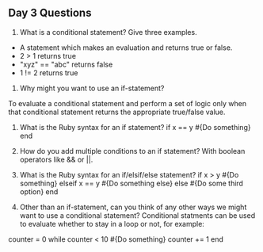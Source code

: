 ## Day 3 Questions

1. What is a conditional statement? Give three examples.

  * A statement which makes an evaluation and returns true or false.
  * 2 > 1 returns true
  * "xyz" == "abc" returns false
  * 1 != 2 returns true

1. Why might you want to use an if-statement?

  To evaluate a conditional statement and perform a set of logic only when that conditional statement returns the appropriate true/false value.

1. What is the Ruby syntax for an if statement?
  if x == y
    #{Do something}
  end

1. How do you add multiple conditions to an if statement?
  With boolean operators like && or ||.

1. What is the Ruby syntax for an if/elsif/else statement?
  if x > y
    #{Do something}
  elseif x == y
    #{Do something else}
  else
    #{Do some third option}
  end

1. Other than an if-statement, can you think of any other ways we might want to use a conditional statement?
  Conditional statments can be used to evaluate whether to stay in a loop or not, for example:

  counter = 0
  while counter < 10
    #{Do something}
    counter += 1
  end

